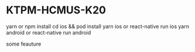 # KTPM-HCMUS-K20
  yarn or npm install
  cd ios && pod install
  yarn ios or react-native run ios
  yarn android or react-native run android

some feauture


